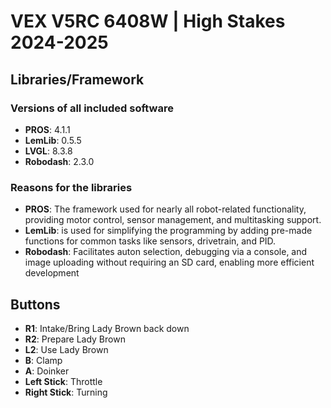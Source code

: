 # VEX V5RC 6408W | High Stakes 2024-2025
## Libraries/Framework
### Versions of all included software
- **PROS**: 4.1.1
- **LemLib**: 0.5.5
- **LVGL**: 8.3.8
- **Robodash**: 2.3.0
### Reasons for the libraries
- **PROS**: The framework used for nearly all robot-related functionality, providing motor control, sensor management, and multitasking support.
- **LemLib**: is used for simplifying the programming by adding pre-made functions for common tasks like sensors, drivetrain, and PID.
- **Robodash**: Facilitates auton selection, debugging via a console, and image uploading without requiring an SD card, enabling more efficient development
## Buttons
- **R1**: Intake/Bring Lady Brown back down
- **R2**: Prepare Lady Brown
- **L2**: Use Lady Brown
- **B**: Clamp
- **A**: Doinker
- **Left Stick**: Throttle
- **Right Stick**: Turning